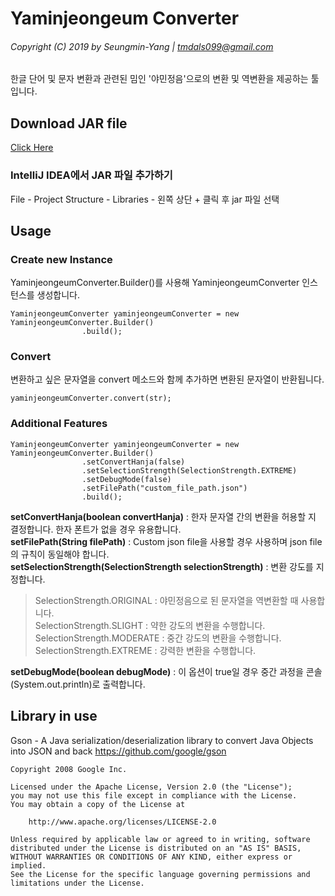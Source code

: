 # Yaminjeongeum Converter
###### Copyright (C) 2019 by Seungmin-Yang | <tmdals099@gmail.com>

한글 단어 및 문자 변환과 관련된 밈인 '야민정음'으로의 변환 및 역변환을 제공하는 툴입니다.

## Download JAR file
[Click Here](https://github.com/Yang-Seungmin/YaminjeongeumConverter/raw/master/out/artifacts/YaminjeongeumConverter_jar/YaminjeongeumConverter.jar)  
### IntelliJ IDEA에서 JAR 파일 추가하기
File - Project Structure - Libraries - 왼쪽 상단 + 클릭 후 jar 파일 선택

## Usage
### Create new Instance
YaminjeongeumConverter.Builder()를 사용해 YaminjeongeumConverter 인스턴스를 생성합니다.
```
YaminjeongeumConverter yaminjeongeumConverter = new YaminjeongeumConverter.Builder()
                .build();
```
### Convert
변환하고 싶은 문자열을 convert 메소드와 함께 추가하면 변환된 문자열이 반환됩니다.
```
yaminjeongeumConverter.convert(str);
```

### Additional Features
```
YaminjeongeumConverter yaminjeongeumConverter = new YaminjeongeumConverter.Builder()
                .setConvertHanja(false)
                .setSelectionStrength(SelectionStrength.EXTREME)
                .setDebugMode(false)
                .setFilePath("custom_file_path.json")
                .build();
```
**setConvertHanja(boolean convertHanja)** : 한자 문자열 간의 변환을 허용할 지 결정합니다. 한자 폰트가 없을 경우 유용합니다.  
**setFilePath(String filePath)** : Custom json file을 사용할 경우 사용하며 json file의 규칙이 동일해야 합니다.  
**setSelectionStrength(SelectionStrength selectionStrength)** : 변환 강도를 지정합니다.
> SelectionStrength.ORIGINAL : 야민정음으로 된 문자열을 역변환할 때 사용합니다.  
> SelectionStrength.SLIGHT : 약한 강도의 변환을 수행합니다.  
> SelectionStrength.MODERATE : 중간 강도의 변환을 수행합니다.  
> SelectionStrength.EXTREME : 강력한 변환을 수행합니다.  

**setDebugMode(boolean debugMode)** : 이 옵션이 true일 경우 중간 과정을 콘솔(System.out.println)로 출력합니다.  

## Library in use
Gson - A Java serialization/deserialization library to convert Java Objects into JSON and back
<https://github.com/google/gson>
```
Copyright 2008 Google Inc.

Licensed under the Apache License, Version 2.0 (the "License");
you may not use this file except in compliance with the License.
You may obtain a copy of the License at

    http://www.apache.org/licenses/LICENSE-2.0

Unless required by applicable law or agreed to in writing, software
distributed under the License is distributed on an "AS IS" BASIS,
WITHOUT WARRANTIES OR CONDITIONS OF ANY KIND, either express or implied.
See the License for the specific language governing permissions and
limitations under the License.
```
